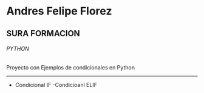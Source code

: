 # Andres Felipe Florez 
## SURA FORMACION
###### PYTHON
Proyecto con Ejemplos de condicionales en Python
***
- Condicional IF
-Condicioanl ELIF
